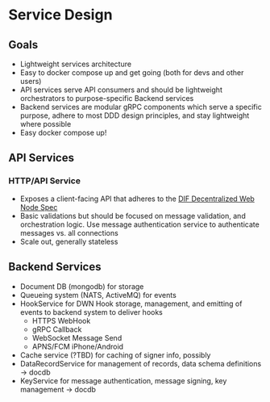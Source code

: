 # Service Design

## Goals

* Lightweight services architecture
* Easy to docker compose up and get going (both for devs and other users)
* API services serve API consumers and should be lightweight orchestrators to purpose-specific Backend services
* Backend services are modular gRPC components which serve a specific purpose, adhere to most DDD design principles, and stay lightweight where possible
* Easy docker compose up!

## API Services


### HTTP/API Service

* Exposes a client-facing API that adheres to the [DIF Decentralized Web Node Spec](https://identity.foundation/decentralized-web-node/spec)
* Basic validations but should be focused on message validation, and orchestration logic. Use message authentication service to authenticate messages vs. all connections
* Scale out, generally stateless

## Backend Services

* Document DB (mongodb) for storage
* Queueing system (NATS, ActiveMQ) for events
* HookService for DWN Hook storage, management, and emitting of events to backend system to deliver hooks
  * HTTPS WebHook
  * gRPC Callback
  * WebSocket Message Send
  * APNS/FCM iPhone/Android
* Cache service (?TBD) for caching of signer info, possibly
* DataRecordService for management of records, data schema definitions -> docdb
* KeyService for message authentication, message signing, key management -> docdb

